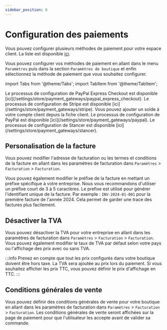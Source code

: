 ```yaml
---
sidebar_position: 6
---
```

# Configuration des paiements
Vous pouvez configurer plusieurs méthodes de paiement pour votre espace client. La liste est disponible [ici](/settings/store/payment_gateways/payment_gateways).

Vous pouvez configurer vos méthodes de paiement en allant dans le menu `Paramètres` puis dans la section `Paramètres de boutique` et enfin sélectionnez la méthode de paiement que vous souhaitez configurer.

import Tabs from '@theme/Tabs';
import TabItem from '@theme/TabItem';

<Tabs>
<TabItem value="PayPalExpressCheckout" label="PayPal Express Checkout">
Le processus de configuration de PayPal Express Checkout est disponible [ici](/settings/store/payment_gateways/paypal_express_checkout).
</TabItem>
<TabItem value="Stripe" label="Stripe">
Le processus de configuration de Stripe est disponible [ici](/settings/store/payment_gateways/stripe).
</TabItem>
<TabItem value="Balance" label="Balance">
Vous pouvez ajouter un solde à votre compte client depuis la fiche client.
</TabItem>
<TabItem value="PayPal" label="PayPal">
Le processus de configuration de PayPal est disponible [ici](/settings/store/payment_gateways/paypal).
</TabItem>
<TabItem value="Stancer" label="Stancer">
Le processus de configuration de Stancer est disponible [ici](/settings/store/payment_gateways/stancer).
</TabItem>
</Tabs>

## Personalisation de la facture
Vous pouvez modifier l'adresse de facturation ou les termes et conditions de la facture en allant dans les paramètres de facturation dans `Paramètres` > `Facturation` > `Facturation`.

Vous pouvez également modifier le préfixe de la facture en mettant un préfixe spécifique à votre entreprise. Nous vous recommandons d'utiliser un préfixe court de 3 à 5 caractères. Le prefixe est utilisé pour générer l'identifiant unique de la facture. Par exemple : `INV-2024-01-001` pour la première facture de l'année 2024. Cela permet de garder une trace des factures plus facilement.

## Désactiver la TVA

Vous pouvez désactiver la TVA pour votre entreprise en allant dans les paramètres de facturation dans `Paramètres` > `Facturation` > `Facturation`. Vous pouvez également modifier le taux de TVA par défaut selon votre pays ou l'affichage des prix avec ou sans TVA.

:::info
Prenez en compte que tout les prix configurés dans votre boutique doivent être hors taxe. La TVA sera ajoutée au prix lors du paiement. Si vous souhaitez afficher les prix TTC, vous pouvez définir le prix d'affichage en TTC.
:::

## Conditions générales de vente

Vous pouvez définir des conditions générales de vente pour votre boutique en allant dans les paramètres de facturation dans `Paramètres` > `Facturation` > `Facturation`. Les conditions générales de vente seront affichées sur la page de paiement pour que l'utilisateur les accepte avant de valider sa commande.